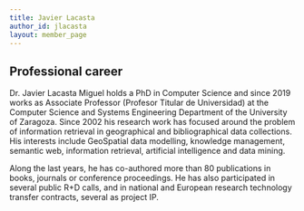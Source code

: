 ```yaml
---
title: Javier Lacasta
author_id: jlacasta
layout: member_page
---
```


## Professional career

Dr. Javier Lacasta Miguel holds a PhD in Computer Science and since 2019 works as Associate Professor (Profesor Titular de Universidad) at the Computer Science and Systems Engineering Department of the University of Zaragoza. Since 2002 his research work has focused around the problem of information retrieval in geographical and bibliographical data collections. His interests include GeoSpatial data modelling, knowledge management, semantic web, information retrieval, artificial intelligence and data mining.

Along the last years, he has co-authored more than 80 publications in books, journals or conference proceedings. He has also participated in several public R+D calls, and in national and European research technology transfer contracts, several as project IP.